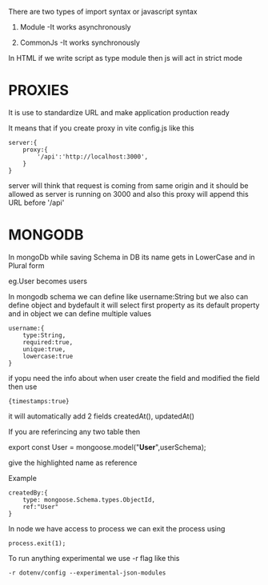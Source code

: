 There are two types of import syntax or javascript syntax 

1. Module  -It works asynchronously

2. CommonJs -It works synchronously

In HTML if we write script as type module then js will act in strict mode


PROXIES
=========================
It is use to standardize URL and make application production ready

It means that if you create proxy in vite config.js like this
```
server:{
    proxy:{
        '/api':'http://localhost:3000',
    }
}
```
server will think that request is coming from same origin and it should be allowed as server is running on 3000 and also this proxy will append this URL before '/api'

MONGODB
===========================
In mongoDb while saving Schema in DB its name gets in LowerCase and in Plural form

eg.User becomes users

In mongodb schema we can define like username:String but we also can define object and bydefault it will select first property as its default property and in object we can define multiple values
```
username:{
    type:String,
    required:true,
    unique:true,
    lowercase:true
}
```
if yopu need the info about when user create the field and modified the field then use 
```
{timestamps:true}
```
it will automatically add 2 fields createdAt(), updatedAt()


If you are referincing any two table then 

export const User = mongoose.model("**User**",userSchema);

give the highlighted name as reference 

Example
```
createdBy:{
    type: mongoose.Schema.types.ObjectId,
    ref:"User"
}
```
In node we have access to process we can exit the process using 
```
process.exit(1);
```
To run anything experimental we use -r flag like this 
```
-r dotenv/config --experimental-json-modules
```